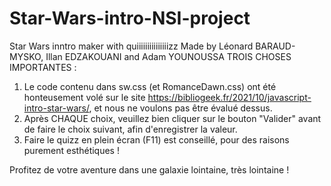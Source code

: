 # Star-Wars-intro-NSI-project
Star Wars inntro maker with quiiiiiiiiiiiiiiizz
Made by Léonard BARAUD-MYSKO, Illan EDZAKOUANI and Adam YOUNOUSSA
TROIS CHOSES IMPORTANTES :
1. Le code contenu dans sw.css (et RomanceDawn.css) ont été honteusement volé sur le site https://bibliogeek.fr/2021/10/javascript-intro-star-wars/, et nous ne voulons pas être évalué dessus.
2. Après CHAQUE choix, veuillez bien cliquer sur le bouton "Valider" avant de faire le choix suivant, afin d'enregistrer la valeur.
3. Faire le quizz en plein écran (F11) est conseillé, pour des raisons purement esthétiques !

Profitez de votre aventure dans une galaxie lointaine, très lointaine !
